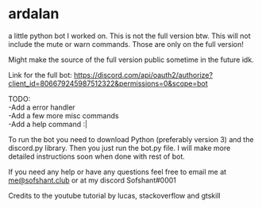 # ardalan
a little python bot I worked on.
This is not the full version btw. This will not include the mute or warn commands. Those are only on the full version!

Might make the source of the full version public sometime in the future idk.

Link for the full bot: https://discord.com/api/oauth2/authorize?client_id=806679245987512322&permissions=0&scope=bot

TODO: <br>
 -Add a error handler<br>
 -Add a few more misc commands<br>
 -Add a help command :|

To run the bot you need to download Python (preferably version 3) and the discord.py library. Then you just run the bot.py file.
I will make more detailed instructions soon when done with rest of bot.

If you need any help or have any questions feel free to email me at me@sofshant.club or at my discord Sofshant#0001

Credits to the youtube tutorial by lucas, stackoverflow and gtskill
